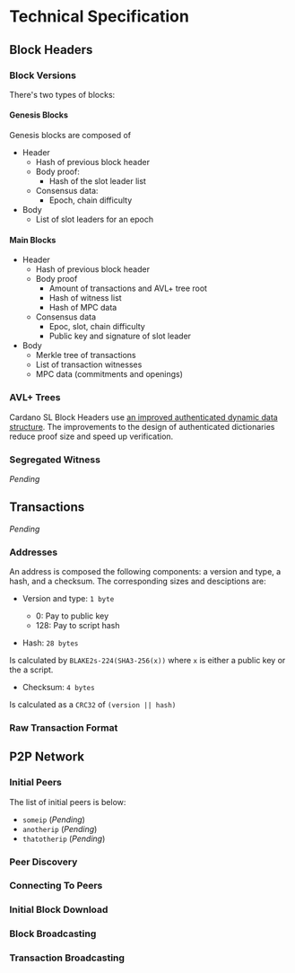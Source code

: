# Technical Specification

[//]: # (<2017-01-15>)

## Block Headers

### Block Versions

There's two types of blocks:

#### Genesis Blocks

Genesis blocks are composed of

- Header
    - Hash of previous block header
    - Body proof:
        - Hash of the slot leader list
    - Consensus data:
        - Epoch, chain difficulty
- Body
    - List of slot leaders for an epoch

#### Main Blocks

- Header
    - Hash of previous block header
    - Body proof
        - Amount of transactions and AVL+ tree root
        - Hash of witness list
        - Hash of MPC data
    - Consensus data
        - Epoc, slot, chain difficulty
        - Public key and signature of slot leader
- Body
    - Merkle tree of transactions
    - List of transaction witnesses
    - MPC data (commitments and openings)

### AVL+ Trees

Cardano SL Block Headers use [an improved authenticated dynamic data
structure](https://eprint.iacr.org/2016/994.pdf). The improvements to the
design of authenticated dictionaries reduce proof size and speed up
verification.

### Segregated Witness

_Pending_

## Transactions

_Pending_

### Addresses

An address is composed the following components: a version and type, a
hash, and a checksum. The corresponding sizes and desciptions are:

- Version and type: `1 byte`
    - 0: Pay to public key
    - 128: Pay to script hash

- Hash: `28 bytes`

Is calculated by `BLAKE2s-224(SHA3-256(x))` where `x` is either a public
key or the a script.

- Checksum: `4 bytes`

Is calculated as a `CRC32` of `(version || hash)`

### Raw Transaction Format

## P2P Network

### Initial Peers

The list of initial peers is below:

- `someip` (_Pending_)
- `anotherip` (_Pending_)
- `thatotherip` (_Pending_)

### Peer Discovery

### Connecting To Peers

### Initial Block Download

### Block Broadcasting

### Transaction Broadcasting
